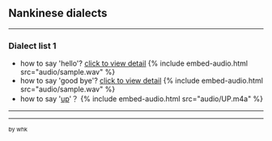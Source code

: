## Nankinese dialects

---

### Dialect list 1

- how to say 'hello'? [click to view detail](/sample_page)
{% include embed-audio.html src="audio/sample.wav" %}
- how to say 'good bye'? [click to view detail](/sample_page)
{% include embed-audio.html src="audio/sample.wav" %}
- how to say '[up](/up_page)'？
{% include embed-audio.html src="audio/UP.m4a" %}

---

 

---
<p style="font-size:11px">by whk</p>
